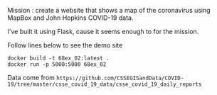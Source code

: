 Mission : create a website that shows a map of the coronavirus using MapBox and John Hopkins COVID-19 data.

I've built it using Flask, cause it seems enough to for the mission.

Follow lines below to see the demo site

```
docker build -t 68ex_02:latest .
docker run -p 5000:5000 68ex_02
```


Data come from `https://github.com/CSSEGISandData/COVID-19/tree/master/csse_covid_19_data/csse_covid_19_daily_reports`
